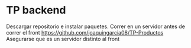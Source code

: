 # TP backend
 
 Descargar repositorio e instalar paquetes.
 Correr en un servidor antes de correr el front https://github.com/joaquingarcia08/TP-Productos
 Asegurarse que es un servidor distinto al front
